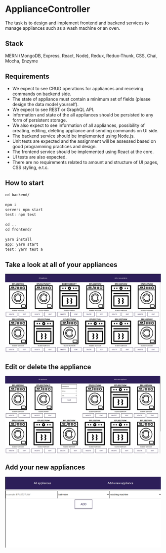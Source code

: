 # ApplianceController
The task is to design and implement frontend and backend services to manage appliances such as a wash machine or an oven. 

## Stack
MERN (MongoDB, Express, React, Node), Redux, Redux-Thunk, CSS, Chai, Mocha, Enzyme

## Requirements
* We expect to see CRUD operations for appliances and receiving commands on backend side. 
* The state of appliance must contain a minimum set of fields (please design the data model yourself). 
* We expect to see REST or GraphQL API. 
* Information and state of the all appliances should be persisted to any form of persistent storage. 
* We also expect to see information of all appliances, possibility of creating, editing, deleting appliance and sending commands on UI side.
* The backend service should be implemented using Node.js. 
* Unit tests are expected and the assignment will be assessed based on good programming practices and design.
* The frontend service should be implemented using React at the core. 
* UI tests are also expected. 
* There are no requirements related to amount and structure of UI pages, CSS styling, e.t.c.

## How to start

```
cd backend/ 

npm i
server: npm start
test: npm test

cd ..
cd frontend/

yarn install
app: yarn start
test: yarn test a
```

## Take a look at all of your appliances
![screenshot](./frontend/public/images/allappliances.jpg)

## Edit or delete the appliance
![screenshot](./frontend/public/images/edit.jpg)

## Add your new appliances
![screenshot](./frontend/public/images/add.jpg)
